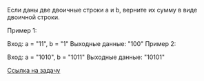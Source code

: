 Если даны две двоичные строки a и b, верните их сумму в виде двоичной строки.


Пример 1:

Вход: a = "11", b = "1"
Выходные данные: "100"
Пример 2:

Вход: a = "1010", b = "1011"
Выходные данные: "10101"


[Ссылка на задачу](https://leetcode.com/problems/add-binary/description/)